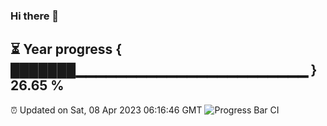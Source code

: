 ### Hi there 👋
⏳ Year progress { ███████▁▁▁▁▁▁▁▁▁▁▁▁▁▁▁▁▁▁▁▁▁▁▁ } 26.65 %
---
⏰ Updated on Sat, 08 Apr 2023 06:16:46 GMT
![Progress Bar CI](https://github.com/liununu/liununu/workflows/Progress%20Bar%20CI/badge.svg)
